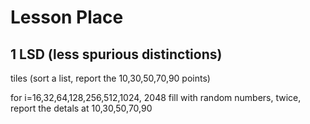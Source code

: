# Lesson Place

## 1 LSD (less spurious distinctions)

tiles (sort a list, report the 10,30,50,70,90 points)

for i=16,32,64,128,256,512,1024, 2048
  fill with random numbers, twice, report the detals at 10,30,50,70,90


